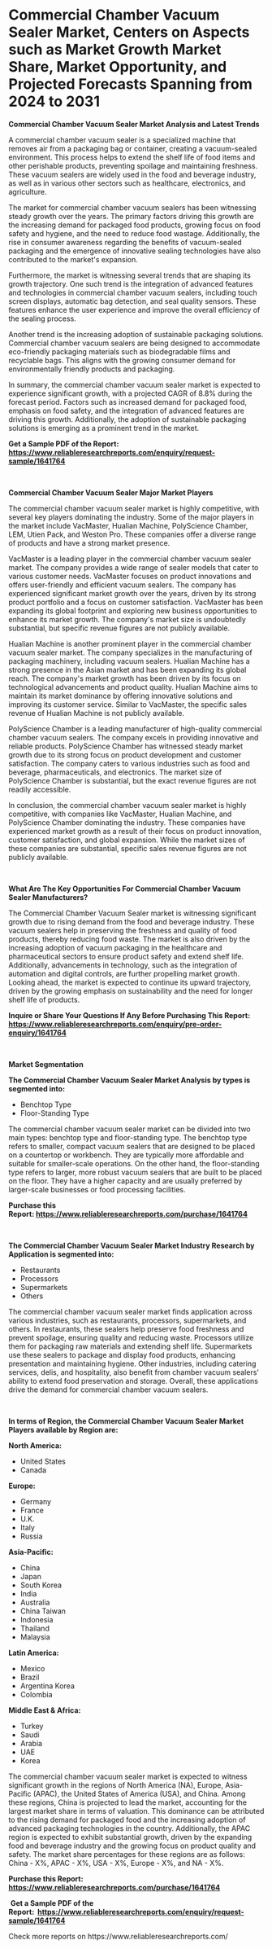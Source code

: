 <p><h1>Commercial Chamber Vacuum Sealer Market, Centers on Aspects such as Market Growth Market Share, Market Opportunity, and Projected Forecasts Spanning from 2024 to 2031</h1></p><p><strong>Commercial Chamber Vacuum Sealer Market Analysis and Latest Trends</strong></p>
<p><p>A commercial chamber vacuum sealer is a specialized machine that removes air from a packaging bag or container, creating a vacuum-sealed environment. This process helps to extend the shelf life of food items and other perishable products, preventing spoilage and maintaining freshness. These vacuum sealers are widely used in the food and beverage industry, as well as in various other sectors such as healthcare, electronics, and agriculture.</p><p>The market for commercial chamber vacuum sealers has been witnessing steady growth over the years. The primary factors driving this growth are the increasing demand for packaged food products, growing focus on food safety and hygiene, and the need to reduce food wastage. Additionally, the rise in consumer awareness regarding the benefits of vacuum-sealed packaging and the emergence of innovative sealing technologies have also contributed to the market's expansion.</p><p>Furthermore, the market is witnessing several trends that are shaping its growth trajectory. One such trend is the integration of advanced features and technologies in commercial chamber vacuum sealers, including touch screen displays, automatic bag detection, and seal quality sensors. These features enhance the user experience and improve the overall efficiency of the sealing process.</p><p>Another trend is the increasing adoption of sustainable packaging solutions. Commercial chamber vacuum sealers are being designed to accommodate eco-friendly packaging materials such as biodegradable films and recyclable bags. This aligns with the growing consumer demand for environmentally friendly products and packaging.</p><p>In summary, the commercial chamber vacuum sealer market is expected to experience significant growth, with a projected CAGR of 8.8% during the forecast period. Factors such as increased demand for packaged food, emphasis on food safety, and the integration of advanced features are driving this growth. Additionally, the adoption of sustainable packaging solutions is emerging as a prominent trend in the market.</p></p>
<p><strong>Get a Sample PDF of the Report:&nbsp; <a href="https://www.reliableresearchreports.com/enquiry/request-sample/1641764">https://www.reliableresearchreports.com/enquiry/request-sample/1641764</a></strong></p>
<p>&nbsp;</p>
<p><strong>Commercial Chamber Vacuum Sealer Major Market Players</strong></p>
<p><p>The commercial chamber vacuum sealer market is highly competitive, with several key players dominating the industry. Some of the major players in the market include VacMaster, Hualian Machine, PolyScience Chamber, LEM, Utien Pack, and Weston Pro. These companies offer a diverse range of products and have a strong market presence.</p><p>VacMaster is a leading player in the commercial chamber vacuum sealer market. The company provides a wide range of sealer models that cater to various customer needs. VacMaster focuses on product innovations and offers user-friendly and efficient vacuum sealers. The company has experienced significant market growth over the years, driven by its strong product portfolio and a focus on customer satisfaction. VacMaster has been expanding its global footprint and exploring new business opportunities to enhance its market growth. The company's market size is undoubtedly substantial, but specific revenue figures are not publicly available.</p><p>Hualian Machine is another prominent player in the commercial chamber vacuum sealer market. The company specializes in the manufacturing of packaging machinery, including vacuum sealers. Hualian Machine has a strong presence in the Asian market and has been expanding its global reach. The company's market growth has been driven by its focus on technological advancements and product quality. Hualian Machine aims to maintain its market dominance by offering innovative solutions and improving its customer service. Similar to VacMaster, the specific sales revenue of Hualian Machine is not publicly available.</p><p>PolyScience Chamber is a leading manufacturer of high-quality commercial chamber vacuum sealers. The company excels in providing innovative and reliable products. PolyScience Chamber has witnessed steady market growth due to its strong focus on product development and customer satisfaction. The company caters to various industries such as food and beverage, pharmaceuticals, and electronics. The market size of PolyScience Chamber is substantial, but the exact revenue figures are not readily accessible.</p><p>In conclusion, the commercial chamber vacuum sealer market is highly competitive, with companies like VacMaster, Hualian Machine, and PolyScience Chamber dominating the industry. These companies have experienced market growth as a result of their focus on product innovation, customer satisfaction, and global expansion. While the market sizes of these companies are substantial, specific sales revenue figures are not publicly available.</p></p>
<p>&nbsp;</p>
<p><strong>What Are The Key Opportunities For Commercial Chamber Vacuum Sealer Manufacturers?</strong></p>
<p><p>The Commercial Chamber Vacuum Sealer market is witnessing significant growth due to rising demand from the food and beverage industry. These vacuum sealers help in preserving the freshness and quality of food products, thereby reducing food waste. The market is also driven by the increasing adoption of vacuum packaging in the healthcare and pharmaceutical sectors to ensure product safety and extend shelf life. Additionally, advancements in technology, such as the integration of automation and digital controls, are further propelling market growth. Looking ahead, the market is expected to continue its upward trajectory, driven by the growing emphasis on sustainability and the need for longer shelf life of products.</p></p>
<p><strong>Inquire or Share Your Questions If Any Before Purchasing This Report: <a href="https://www.reliableresearchreports.com/enquiry/pre-order-enquiry/1641764">https://www.reliableresearchreports.com/enquiry/pre-order-enquiry/1641764</a></strong></p>
<p>&nbsp;</p>
<p><strong>Market Segmentation</strong></p>
<p><strong>The Commercial Chamber Vacuum Sealer Market Analysis by types is segmented into:</strong></p>
<p><ul><li>Benchtop Type</li><li>Floor-Standing Type</li></ul></p>
<p><p>The commercial chamber vacuum sealer market can be divided into two main types: benchtop type and floor-standing type. The benchtop type refers to smaller, compact vacuum sealers that are designed to be placed on a countertop or workbench. They are typically more affordable and suitable for smaller-scale operations. On the other hand, the floor-standing type refers to larger, more robust vacuum sealers that are built to be placed on the floor. They have a higher capacity and are usually preferred by larger-scale businesses or food processing facilities.</p></p>
<p><strong>Purchase this Report:&nbsp;<a href="https://www.reliableresearchreports.com/purchase/1641764">https://www.reliableresearchreports.com/purchase/1641764</a></strong></p>
<p>&nbsp;</p>
<p><strong>The Commercial Chamber Vacuum Sealer Market Industry Research by Application is segmented into:</strong></p>
<p><ul><li>Restaurants</li><li>Processors</li><li>Supermarkets</li><li>Others</li></ul></p>
<p><p>The commercial chamber vacuum sealer market finds application across various industries, such as restaurants, processors, supermarkets, and others. In restaurants, these sealers help preserve food freshness and prevent spoilage, ensuring quality and reducing waste. Processors utilize them for packaging raw materials and extending shelf life. Supermarkets use these sealers to package and display food products, enhancing presentation and maintaining hygiene. Other industries, including catering services, delis, and hospitality, also benefit from chamber vacuum sealers' ability to extend food preservation and storage. Overall, these applications drive the demand for commercial chamber vacuum sealers.</p></p>
<p>&nbsp;</p>
<p><strong>In terms of Region, the Commercial Chamber Vacuum Sealer Market Players available by Region are:</strong></p>
<p>
    <p> <strong> North America: </strong>
        <ul>
            <li>United States</li>
            <li>Canada</li>
        </ul>
        </p> 
    <p> <strong> Europe: </strong>
        <ul>
            <li>Germany</li>
            <li>France</li>
            <li>U.K.</li>
            <li>Italy</li>
            <li>Russia</li>
        </ul>
        </p> 
    <p> <strong> Asia-Pacific: </strong>
        <ul>
            <li>China</li>
            <li>Japan</li>
            <li>South Korea</li>
            <li>India</li>
            <li>Australia</li>
            <li>China Taiwan</li>
            <li>Indonesia</li>
            <li>Thailand</li>
            <li>Malaysia</li>
        </ul>
        </p> 
    <p> <strong> Latin America: </strong>
        <ul>
            <li>Mexico</li>
            <li>Brazil</li>
            <li>Argentina Korea</li>
            <li>Colombia</li>
        </ul>
        </p> 
    <p> <strong> Middle East & Africa: </strong>
        <ul>
            <li>Turkey</li>
            <li>Saudi</li>
            <li>Arabia</li>
            <li>UAE</li>
            <li>Korea</li>
        </ul>
    </p>
    </p>
<p><p>The commercial chamber vacuum sealer market is expected to witness significant growth in the regions of North America (NA), Europe, Asia-Pacific (APAC), the United States of America (USA), and China. Among these regions, China is projected to lead the market, accounting for the largest market share in terms of valuation. This dominance can be attributed to the rising demand for packaged food and the increasing adoption of advanced packaging technologies in the country. Additionally, the APAC region is expected to exhibit substantial growth, driven by the expanding food and beverage industry and the growing focus on product quality and safety. The market share percentages for these regions are as follows: China - X%, APAC - X%, USA - X%, Europe - X%, and NA - X%.</p></p>
<p><strong>Purchase this Report: <a href="https://www.reliableresearchreports.com/purchase/1641764">https://www.reliableresearchreports.com/purchase/1641764</a></strong></p>
<p>&nbsp;<strong>Get a Sample PDF of the Report:&nbsp;&nbsp;<a href="https://www.reliableresearchreports.com/enquiry/request-sample/1641764">https://www.reliableresearchreports.com/enquiry/request-sample/1641764</a></strong></p>
<p><strong></strong></p>
<p>Check more reports on https://www.reliableresearchreports.com/</p>